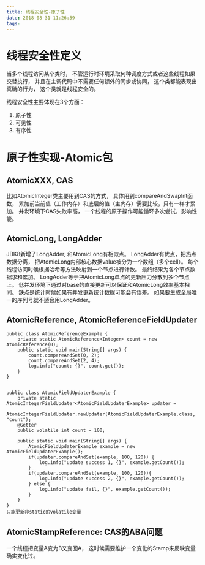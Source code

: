 ```yaml
---
title: 线程安全性-原子性
date: 2018-08-31 11:26:59
tags:
---
```


# 线程安全性定义

当多个线程访问某个类时， 不管运行时环境采取何种调度方式或者这些线程如果交替执行， 并且在主调代码中不需要任何额外的同步或协同， 这个类都能表现出真确的行为， 这个类就是线程安全的。

线程安全性主要体现在3个方面：
1. 原子性
2. 可见性
3. 有序性

# 原子性实现-Atomic包

## AtomicXXX, CAS 

比如AtomicInteger类主要用到CAS的方式， 具体用到compareAndSwapInt函数， 累加前当前值（工作内存）和底层的值（主内存）需要比较，只有一样才累加。  并发环境下CAS失败率高， 一个线程的原子操作可能循环多次尝试，影响性能。  	


## AtomicLong, LongAdder

JDK8新增了LongAdder, 和AtomicLong有相似点。 LongAdder有优点，把热点数据分离， 把AtomicLong内部核心数据value被分为一个数组（多个cell）。 每个线程访问时候根据哈希等方法映射到一个节点进行计数。 最终结果为各个节点数据求和累加。 LongAdder等于把AtomicLong单点的更新压力分散到多个节点上。 低并发环境下通过对base的直接更新可以保证和AtomicLong效率基本相同。
缺点是统计时候如果有并发更新统计数据可能会有误差。 如果要生成全局唯一的序列号就不适合用LongAdder。

## AtomicReference, AtomicReferenceFieldUpdater

	public class AtomicReferenceExample {
    	private static AtomicReference<Integer> count = new AtomicReference(0);
    	public static void main(String[] args) {
        	count.compareAndSet(0, 2);
        	count.compareAndSet(2, 4);
        	log.info("count: {}", count.get());
    	}
	}


	public class AtomicFieldUpdaterExample {
    	private static AtomicIntegerFieldUpdater<AtomicFieldUpdaterExample> updater =
            AtomicIntegerFieldUpdater.newUpdater(AtomicFieldUpdaterExample.class, "count");
    	@Getter
    	public volatile int count = 100;

    	public static void main(String[] args) {
        	AtomicFieldUpdaterExample example = new AtomicFieldUpdaterExample();
        	if(updater.compareAndSet(example, 100, 120)) {
            	log.info("update success 1, {}", example.getCount());
        	}
        	if(updater.compareAndSet(example, 100, 120)){
            	log.info("update success 2, {}", example.getCount());
        	} else {
            	log.info("update fail, {}", example.getCount());
        	}
    	}
	}
	只能更新非static的volatile变量


## AtomicStampReference: CAS的ABA问题

一个线程把变量A变为B又变回A， 这时候需要维护一个变化的Stamp来反映变量确实变化过。

